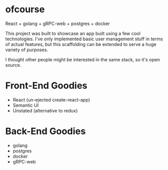 # ofcourse
React + golang + gRPC-web + postgres + docker

This project was built to showcase an app built using a few cool technologies.
I've only implemented basic user management stuff in terms of actual features, but this scaffolding can be extended to serve a huge variety of purposes.

I thought other people might be interested in the same stack, so it's open source.

# Front-End Goodies
- React (un-ejected create-react-app)
- Semantic UI
- Unstated (alternative to redux)

# Back-End Goodies
- golang
- postgres
- docker
- gRPC-web
